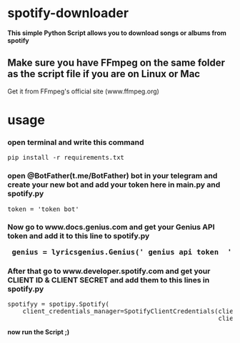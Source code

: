 # spotify-downloader

<b>This simple Python Script allows you to download songs or albums from spotify</b>

<h2>Make sure you have FFmpeg on the same folder as the script file if you are on Linux or Mac</h3>
<p>       Get it from FFmpeg's official site (www.ffmpeg.org)
   </p>    
       
<h1>usage</h1>
<h3>open terminal and write this command</h3>
<pre>pip install -r requirements.txt</pre>
<h3>open @BotFather(t.me/BotFather) bot in your telegram and create your new bot and add your token here in main.py and spotify.py
</h3>
<pre>token = 'token bot'</pre>
<h3>Now go to www.docs.genius.com and get your Genius API token and add it to this line to spotify.py
<pre> genius = lyricsgenius.Genius(' genius api token  ') </pre>

<h3>After that go to www.developer.spotify.com and get your CLIENT ID & CLIENT SECRET and add them to this lines in spotify.py </h3>
<pre>spotifyy = spotipy.Spotify(
    client_credentials_manager=SpotifyClientCredentials(client_id='client id spotify',
                                                        client_secret='client secret spotify'))</pre>

<b>now run the Script ;)</b>
